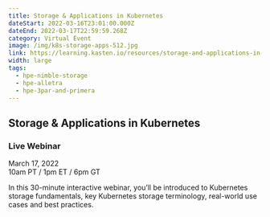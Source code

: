 ```yaml
---
title: Storage & Applications in Kubernetes
dateStart: 2022-03-16T23:01:00.000Z
dateEnd: 2022-03-17T22:59:59.268Z
category: Virtual Event
image: /img/k8s-storage-apps-512.jpg
link: https://learning.kasten.io/resources/storage-and-applications-in-kubernetes-webinar/?utm_campaign=Webinars-Learning&utm_source=hpe&utm_content=storage-applications-031722
width: large
tags:
  - hpe-nimble-storage
  - hpe-alletra
  - hpe-3par-and-primera
---
```

## Storage & Applications in Kubernetes 

### Live Webinar

March 17, 2022       
10am PT / 1pm ET / 6pm GT 


In this 30-minute interactive webinar, you’ll be introduced to Kubernetes storage fundamentals, key Kubernetes storage terminology, real-world use cases and best practices.


